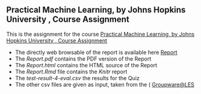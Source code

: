 ## Practical Machine Learning, by Johns Hopkins University , Course Assignment

This is the assignment for the course  <a href="https://www.coursera.org/learn/practical-machine-learning/"> Practical Machine Learning, by Johns Hopkins University , Course Assignment</a>
* The directly web browsable of the report is available here <a href="https://rawgit.com/campa/CourseraPracticalMachineLearning/master/Report.html">Report</a>
* The *Report.pdf* contains the PDF version of the Report
* The *Report.html* contains the HTML source of the Report
* The *Report.Rmd* file contains the *Knitr* report 
* The *test-result-4-eval.csv* the results for the Quiz
* The other csv files are given as input, taken from the ( <a href="http://groupware.les.inf.puc-rio.br/har"> Groupware@LES</a>


